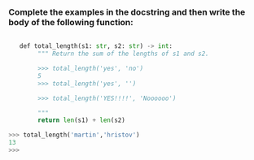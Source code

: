 ### Complete the examples in the docstring and then write the body of the following function:

```python

​ 	​def​ total_length(s1: str, s2: str) -> int:
        """ Return the sum of the lengths of s1 and s2.​

        >>> total_length('yes', 'no')​
        5​
        >>> total_length('yes', '')​

        >>> total_length('YES!!!!', 'Noooooo')​

        """​
        return len(s1) + len(s2)

>>> total_length('martin','hristov')
13
>>> 
```